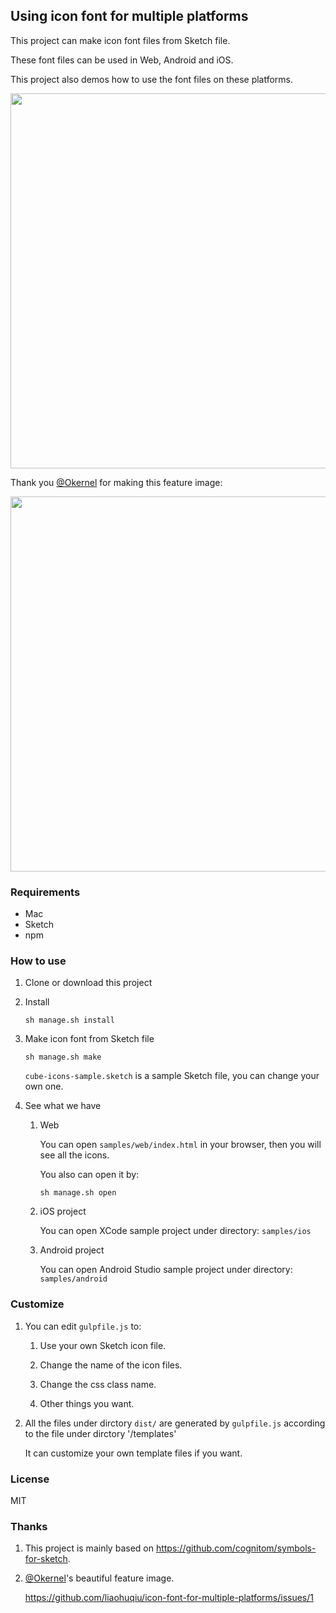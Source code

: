 Using icon font for multiple platforms
---

This project can make icon font files from Sketch file. 

These font files can be used in Web, Android and iOS.

This project also demos how to use the font files on these platforms.

<div>
    <img src='https://raw.githubusercontent.com/liaohuqiu/icon-font-for-multiple-platforms/master/art/feature.png' width="600px" />
</div>

Thank you [@Okernel](https://github.com/okernel) for making this feature image:

<div>
    <img src='https://raw.githubusercontent.com/liaohuqiu/icon-font-for-multiple-platforms/master/art/feature-okernel.png' width="600px" />
</div>

### Requirements

* Mac
* Sketch
* npm

### How to use

1. Clone or download this project

2. Install

    `sh manage.sh install`

3. Make icon font from Sketch file

    ```
    sh manage.sh make
    ```

    `cube-icons-sample.sketch` is a sample Sketch file, you can change your own one.

4. See what we have

    1. Web

        You can open `samples/web/index.html` in your browser, then you  will see all the icons.

        You also can open it by: 

        ```
        sh manage.sh open
        ```

    2. iOS project

        You can open XCode sample project under directory: `samples/ios`

    2. Android project

        You can open Android Studio sample project under directory: `samples/android`

### Customize

1.  You can edit `gulpfile.js` to:

    1. Use your own Sketch icon file.

    2. Change the name of the icon files.

    3. Change the css class name.

    4. Other things you want.

2.  All the files under dirctory `dist/` are generated by `gulpfile.js` according to the file under dirctory '/templates'

    It can customize your own template files if you want.

### License

MIT

### Thanks

1. This project is mainly based on https://github.com/cognitom/symbols-for-sketch.

2. [@Okernel](https://github.com/okernel)'s beautiful feature image. 

    https://github.com/liaohuqiu/icon-font-for-multiple-platforms/issues/1
